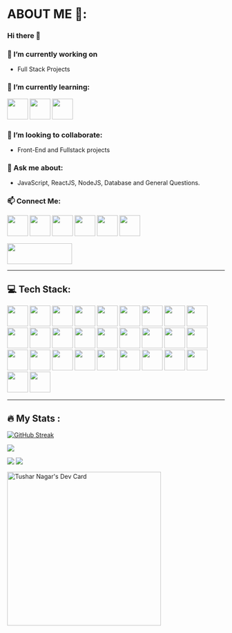 # ABOUT ME 👋:

### Hi there 👋

### 🔭 I’m currently working on
- Full Stack Projects 

### 🌱 I’m currently learning:
<img src="https://github.com/dheereshagrwal/coloured-icons/blob/master/public/logos/technology/nextjs/nextjs-light.svg" height="48" width="48">   <img src="https://github.com/DevFreAkeD/colored-icons/blob/master/public/icons/aws/aws.svg" height="48" width="48"> <img src="https://github.com/veritablestudios/colored-icons/blob/master/public/logos/technology/graphql/graphql.svg" height="48" width="48">
   
### 👯 I’m looking to collaborate:
- Front-End and Fullstack projects

### 💬 Ask me about:
- JavaScript, ReactJS, NodeJS, Database and General Questions.

### 📫 Connect Me:
<img src="https://github.com/dheereshagrwal/coloured-icons/blob/master/public/logos/social%20media/x/x-light.svg" height="48" width="48"> <img src="https://github.com/dheereshagrwal/coloured-icons/blob/master/public/logos/social%20media/linkedin/linkedin.svg" height="48" width="48"> <img src="https://github.com/dheereshagrwal/coloured-icons/blob/master/public/logos/social%20media/discord/discord.svg" height="48" width="48"> <img src="https://github.com/dheereshagrwal/coloured-icons/blob/master/public/logos/technology/leetcode/leetcode-light.png" height="48" width="48"> <img src="https://github.com/dheereshagrwal/coloured-icons/blob/master/public/logos/social%20media/snapchat/snapchat.svg" height="48" width="48"> <img src="https://github.com/dheereshagrwal/coloured-icons/blob/master/public/logos/social%20media/instagram/instagram.svg" height="48" width="48">

<img src="https://github.com/DevFreAkeD/DevFreAkeD/assets/32740788/5f1d7e3d-8a06-4df9-a088-e02daca87aaf" height="48" width="150">


<!-- 📫 How to reach me: ...
- 😄 Pronouns: ...
- ⚡ Fun fact: ...
-->
---

## 💻 Tech Stack:
<img src="https://github.com/dheereshagrwal/colored-icons/blob/master/public/logos/technology/c/c.svg" height="48" width="48"> <img src="https://github.com/dheereshagrwal/colored-icons/blob/master/public/logos/technology/cpp/cpp.svg" height="48" width="48"> <img src="https://github.com/DevFreAkeD/colored-icons/blob/master/public/icons/python/python.svg" height="48" width="48"> <img src="https://github.com/dheereshagrwal/colored-icons/blob/master/public/logos/technology/html/html.svg" height="48" width="48"> <img src="https://github.com/dheereshagrwal/colored-icons/blob/master/public/logos/technology/css/css.svg" height="48" width="48"> <img src="https://github.com/dheereshagrwal/colored-icons/blob/master/public/logos/technology/javascript/javascript.svg" height="48" width="48"> <img src="https://github.com/dheereshagrwal/colored-icons/blob/master/public/logos/technology/typescript/typescript.svg" height="48" width="48"> <img src="https://github.com/dheereshagrwal/colored-icons/blob/master/public/logos/technology/mysql/mysql.svg" height="48" width="48"> <img src="https://github.com/dheereshagrwal/colored-icons/blob/master/public/logos/technology/mongodb/mongodb.svg" height="48" width="48"> <img src="https://github.com/dheereshagrwal/colored-icons/blob/master/public/logos/technology/postgresql/postgresql.svg" height="48" width="48" /> <img src="https://github.com/dheereshagrwal/colored-icons/blob/master/public/logos/technology/npm/npm.svg" height="48" width="48"> <img src="https://github.com/dheereshagrwal/colored-icons/blob/master/public/logos/technology/nodejs/nodejs.svg" height="48" width="48"> <img src="https://github.com/DevFreAkeD/colored-icons/blob/master/public/icons/expressjs/expressjs.svg" height="48" width="48"> <img src="https://github.com/dheereshagrwal/colored-icons/blob/master/public/logos/technology/react/react.svg" height="48" width="48"> <img src="https://github.com/DevFreAkeD/colored-icons/blob/master/public/icons/vuejs/vuejs.svg" height="48" width="48"> <img src="https://github.com/dheereshagrwal/colored-icons/blob/master/public/logos/technology/bootstrap/bootstrap.svg" height="48" width="48"> <img src="https://github.com/dheereshagrwal/colored-icons/blob/master/public/logos/technology/tailwindcss/tailwindcss.svg" height="48" width="48"> <img src="https://github.com/dheereshagrwal/coloured-icons/blob/master/public/logos/technology/git/git.svg" height="48" width="48">  <img src="https://github.com/dheereshagrwal/coloured-icons/blob/master/public/logos/technology/github/github-light.svg" height="48" width="48"> <img src="https://github.com/dheereshagrwal/colored-icons/blob/master/public/logos/technology/vercel/vercel-light.svg" height="48" width="48"> <img src="https://github.com/dheereshagrwal/coloured-icons/blob/master/public/logos/technology/netlify/netlify.svg" height="48" width="48"> <img src="https://github.com/dheereshagrwal/coloured-icons/blob/master/public/logos/technology/render/render.svg" height="48" width="48"> <img src="https://github.com/dheereshagrwal/coloured-icons/blob/master/public/logos/technology/redux/redux.svg" height="48" width="48"> <img src="https://github.com/dheereshagrwal/coloured-icons/blob/master/public/logos/technology/firebase/firebase.svg" height="48" width="48"> <img src="https://github.com/dheereshagrwal/coloured-icons/blob/master/public/logos/technology/sanity/sanity.svg" height="48" width="48"> <img src="https://github.com/dheereshagrwal/coloured-icons/blob/master/public/logos/technology/discordjs/discordjs.svg" height="48" width="48"> <img src="https://github.com/dheereshagrwal/coloured-icons/blob/master/public/logos/technology/oauth/oauth.svg" height="48" width="48"> <img src="https://github.com/dheereshagrwal/coloured-icons/blob/master/public/logos/technology/aws/aws-light.svg" height="48" width="48"> <img src="https://github.com/dheereshagrwal/coloured-icons/blob/master/public/logos/technology/shadcn/shadcn-light.png" height="48" width="48"> 


---

## :fire: My Stats :
[![GitHub Streak](https://streak-stats.demolab.com?user=DevFreAkeD&theme=github-dark)](https://git.io/streak-stats)

![](http://github-profile-summary-cards.vercel.app/api/cards/profile-details?username=DevFreAkeD&theme=github_dark)

![](http://github-profile-summary-cards.vercel.app/api/cards/repos-per-language?username=DevFreAkeD&theme=github_dark)    ![](http://github-profile-summary-cards.vercel.app/api/cards/most-commit-language?username=DevFreAkeD&theme=github_dark)

<a href="https://app.daily.dev/freaked"><img src="https://api.daily.dev/devcards/v2/D6SPjTkUrRXT4T7Avt1Db.png?type=default&r=aca" width="356" alt="Tushar Nagar's Dev Card"/></a>
